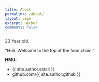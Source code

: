 ```yaml
---
title: About
permalink: /about/
layout: page
excerpt: Hacker
comments: false
---
```


23 Year old.

"Huh. Welcome to the top of the food chain."


**HMU:**

- {{ site.author.email }}
- github.com/{{ site.author.github }}
